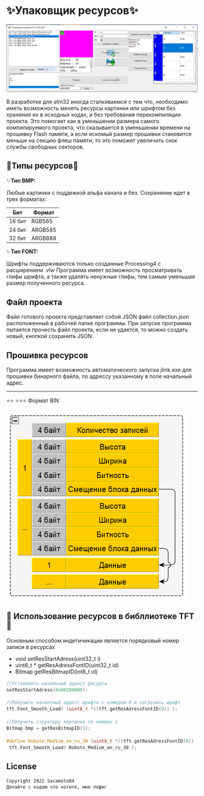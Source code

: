 ✨Упаковщик ресурсов✨
================
![Feature Image](/images/img.png)

В разработке для stm32 иногда сталкиваемся с тем что, необходимо иметь возможность менять ресурсы картинки или шрифтом без хранения их в исходных кодах, и без требования перекомпиляции проекта. Это помогает как в уменьшении размера самого компилируемого проекта, что сказывается в уменьшении времени на прошивку Flash памяти, а если искомый размер прошивки становится меньше на секцию флеш памяти, то это поможет увеличить скок службы свободных секторов.


🍇Типы ресурсов🍇
-----------------------------
✨**Тип BMP:**

Любые картинки с поддежкой альфа канала и без.
Сохранение идет в трех форматах:

| Бит | Формат |
| ------ | ------ |
|16 бит|RGB565|
|24 бит|ARGB565|
|32 бит| ARGB888|


✨**Тип FONT:**

Шрифты поддерживаются только созданные Processing4 с расширением .vlw
Программа имеет возможность просматривать глифы шрифта, а также удалять ненужные глифы, тем самым уменьшая размер полученного ресурса.

Файл проекта
-----------------------------
Файл готового проекта представляет собой JSON файл collection.json расположенный в рабочей папке программы. При запуске программа пытается прочесть файл проекта, если не удается, то можно создать новый, кнопкой сохранить JSON.

Прошивка ресурсов
-----------------------------
Программа имеет возможность автоматического запуска jlink.exe для прошивки бинарного файла, по адрессу указанному в поле начальный адрес.

-----------------------------
⭐⭐ ⭐⭐⭐
Формат BIN

![Feature Image](/images/img1.png)


💎 Использование ресурсов в библлиотеке TFT💎
-----------------------------
Основным способом индетичикации является порядковый номер записи в ресурсах

- void setResStartAdress(uint32_t i)
- uint8_t * getResAdressFontID(uint32_t id)
- Bitmap getResBitmapID(int8_t id)

```c++
//Установить начальный адресс ресурса
setResStartAdress(0x08200000);

//Получить началтный адресс шрифта с номером 0 и загрузить шрифт
tft.Font_Smooth_Load( (uint8_t *)(tft.getResAdressFontID(0)) );

//Получить структуру картинки по номеру 1
Bitmap bmp = getResBitmapID(1);

#define Roboto_Medium_en_ru_30 (uint8_t *)(tft.getResAdressFontID(0))
 tft.Font_Smooth_Load( Roboto_Medium_en_ru_30 );
```
License
-------

    Copyright 2022 Sacamoto84
	Делайте с кодом что хотите, мне пофиг